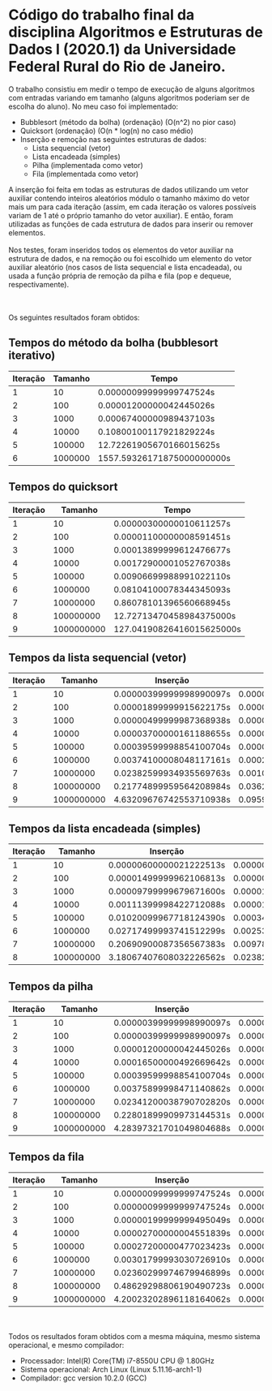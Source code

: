 # Código do trabalho final da disciplina Algoritmos e Estruturas de Dados I (2020.1) da Universidade Federal Rural do Rio de Janeiro.

O trabalho consistiu em medir o tempo de execução de alguns algoritmos com entradas variando em tamanho (alguns algoritmos poderiam ser de escolha do aluno). No meu caso foi implementado:

- Bubblesort (método da bolha) (ordenação) (O(n^2) no pior caso)
- Quicksort (ordenação) (O(n * log(n) no caso médio)
- Inserção e remoção nas seguintes estruturas de dados:
    - Lista sequencial (vetor)
    - Lista encadeada (simples)
    - Pilha (implementada como vetor)
    - Fila (implementada como vetor)

A inserção foi feita em todas as estruturas de dados utilizando um vetor auxiliar contendo inteiros aleatórios módulo o tamanho máximo do vetor mais um para cada iteração (assim, em cada iteração os valores possíveis variam de 1 até o próprio tamanho do vetor auxiliar). E então, foram utilizadas as funções de cada estrutura de dados para inserir ou remover elementos.
\
\
Nos testes, foram inseridos todos os elementos do vetor auxiliar na estrutura de dados, e na remoção ou foi escolhido um elemento do vetor auxiliar aleatório (nos casos de lista sequencial e lista encadeada), ou usada a função própria de remoção da pilha e fila (pop e dequeue, respectivamente).

\
\
Os seguintes resultados foram obtidos:



## Tempos do método da bolha (bubblesort iterativo)

Iteração|Tamanho|Tempo
--- | --- | ---
|1|10|0.00000099999999747524s|
|2|100|0.00001200000042445026s|
|3|1000|0.00067400000989437103s|
|4|10000|0.10800100117921829224s|
|5|100000|12.72261905670166015625s|
|6|1000000|1557.59326171875000000000s|

## Tempos do quicksort

Iteração |  Tamanho  |       Tempo
--- | --- | ---
|    1    |  10         |   0.00000300000010611257s|
|    2    |  100        |   0.00001100000008591451s|
|    3    |  1000       |   0.00013899999612476677s|
|    4    |  10000      |   0.00172900001052767038s|
|    5    |  100000     |   0.00906699988991022110s|
|    6    |  1000000    |   0.08104100078344345093s|
|    7    |  10000000   |   0.86078101396560668945s|
|    8    |  100000000  |   12.72713470458984375000s|
|    9    |  1000000000 |   127.04190826416015625000s|

## Tempos da lista sequencial (vetor)

Iteração | Tamanho | Inserção | Remoção
--- | --- | --- | ---
|1 |10    |     0.00000399999998990097s |0.00000199999999495049s|
|2 |100  |      0.00001899999915622175s| 0.00000000000000000000s|
|3 |1000    |   0.00000499999987368938s| 0.00000099999999747524s|
|4| 10000    |  0.00003700000161188655s |0.00000700000009601354s|
|5 |100000   |  0.00039599998854100704s |0.00002099999983329326s|
|6 |1000000   | 0.00374100008048117161s |0.00026500000967644155s|
|7 |10000000  | 0.02382599934935569763s |0.00101699994411319494s|
|8 |100000000 | 0.21774899959564208984s |0.03629399836063385010s|
|9|1000000000|4.63209676742553710938s|0.09591200202703475952s|

## Tempos da lista encadeada (simples)

Iteração | Tamanho | Inserção | Remoção
--- | --- | --- | ---
|1| 10       | 0.00000600000021222513s |0.00000399999998990097s|
|2| 100       |0.00001499999962106813s |0.00000199999999495049s|
|3| 1000    |  0.00009799999679671600s |0.00001599999995960388s|
|4| 10000   |  0.00111399998422712088s |0.00001899999915622175s|
|5| 100000   | 0.01020099967718124390s |0.00034400000004097819s|
|6| 1000000  | 0.02717499993741512299s |0.00253599998541176319s|
|7| 10000000 | 0.20690900087356567383s |0.00978299975395202637s|
|8| 100000000 |3.18067407608032226562s |0.02382900007069110870s|

## Tempos da pilha

Iteração | Tamanho | Inserção | Remoção
--- | --- | --- | ---
|1|10        | 0.00000399999998990097s |0.00000199999999495049s|
|2| 100       | 0.00000399999998990097s |0.00000199999999495049s|
|3| 1000       |0.00001200000042445026s |0.00000099999999747524s|
|4| 10000    |  0.00016500000492669642s |0.00000199999999495049s|
|5| 100000   |  0.00039599998854100704s |0.00000099999999747524s|
|6| 1000000  |  0.00375899998471140862s |0.00000099999999747524s|
|7| 10000000  | 0.02341200038790702820s |0.00000099999999747524s|
|8| 100000000 | 0.22801899909973144531s |0.00000099999999747524s|
|9| 1000000000 |4.28397321701049804688s |0.00000199999999495049s|

## Tempos da fila

Iteração | Tamanho | Inserção | Remoção
--- | --- | --- | ---
|1| 10         |0.00000099999999747524s| 0.00000000000000000000s|
|2| 100        |0.00000099999999747524s| 0.00000000000000000000s|
|3| 1000       |0.00000199999999495049s| 0.00000000000000000000s|
|4| 10000      |0.00002700000004551839s| 0.00000000000000000000s|
|5| 100000     |0.00027200000477023423s| 0.00000099999999747524s|
|6| 1000000    |0.00301799993030726910s| 0.00000099999999747524s|
|7| 10000000   |0.02360299974679946899s| 0.00000000000000000000s|
|8| 100000000  |0.48629298806190490723s| 0.00000099999999747524s|
|9| 1000000000 |4.20023202896118164062s| 0.00000099999999747524s|

\
\
Todos os resultados foram obtidos com a mesma máquina, mesmo sistema operacional, e mesmo compilador:

- Processador: Intel(R) Core(TM) i7-8550U CPU @ 1.80GHz
- Sistema operacional: Arch Linux  (Linux 5.11.16-arch1-1)
- Compilador: gcc version 10.2.0 (GCC)



